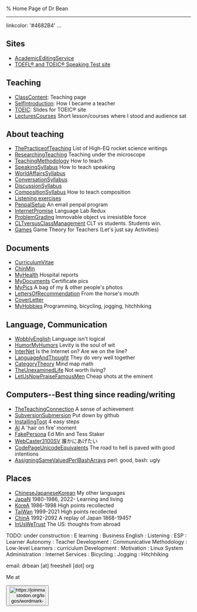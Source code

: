 % Home Page of Dr Bean

---
linkcolor: '#4682B4'
...

<!--

[yengtungpho yeinswuk](http://localmap.co.kr/web/splus/kmap/list.php?sigun=6110000&gugun=3180000&keyno=257)

[영등초여인숙](http://localmap.co.kr/web/splus/kmap/list.php?sigun=6110000&gugun=3180000&keyno=257)

-->

## Sites

- [AcademicEditingService](AcademicEditingService.html)
- [TOEFL® and TOEIC® Speaking Test site](toeflic)

<!-- end of list -->

## Teaching

-   [ClassContent](Contents.html): Teaching page
-   [SelfIntroduction](SelfIntroduction.html): How I became a teacher
-   [TOEIC](TOEIC.html): Slides for TOEIC® site
- [LecturesCourses](LecturesCourses.html) Short lesson/courses where I stood and audience sat

<!-- end of list -->

## About teaching

- [ThePracticeofTeaching](ThePracticeofTeaching.html) List of High-EQ rocket science writings
- [ResearchingTeaching](ResearchingTeaching.html) Teaching under the microscope
-   [TeachingMethodology](TeachingMethodology.html) How to teach
-   [SpeakingSyllabus](SpeakingSyllabus.html) How to teach speaking
-   [WorldAffairsSyllabus](WorldAffairsSyllabus.html)
-   [ConversationSyllabus](ConversationSyllabus.html)
-   [DiscussionSyllabus](DiscussionSyllabus.html)
-   [CompositionSyllabus](CompositionSyllabus.html) How to teach composition
-   [Listening exercises](http://web.nuu.edu.tw/~greg/DictationExercises.html)
-   [PenpalSetup](PenpalSetup.html) An email penpal program
-   [InternetPromise](InternetPromise.html) Language Lab Redux
-   [ProblemGrading](ProblemGrading.html) Immovable object vs irresistible force
-   [CLTversusClassManagement](CLTversusClassManagement.html) CLT vs students. Students win.
-   [Games](Games.html) Game Theory for Teachers (Let's just say Activities)

## Documents

- [CurriculumVitae](CurriculumVitae.html)
- [ChinMin](ChinMin.html)
- [MyHealth](MyHealth.html) Hospital reports
- [MyDocuments](MyDocuments.html) Certificate pics
- [MyPics](http://drbean.sdf.org/pics) A bag of my & other people's photos
- [LettersOfRecommendation](LettersOfRecommendation.html) From the horse's mouth
- [CoverLetter](CoverLetter.html)
- [MyHobbies](MyHobbies.html) Programming, bicycling, jogging, hitchhiking

## Language, Communication

- [WobblyEnglish](WobblyEnglish.html) Language isn't logical
- [HumorMyHumors](HumorMyHumors.html) Levity is the soul of wit
- [InterNet](InterNet.html) Is the Internet on? Are we on the line?
- [LanguageAndThought](LanguageAndThought.html) They do very well together
- [CategoryTheory](CategoryTheory.html) Mind map math
- [TheUnexaminedLife](TheUnexaminedLife.html) Not worth living?
- [LetUsNowPraiseFamousMen](LetUsNowPraiseFamousMen.html) Cheap shots at the eminent

## Computers--Best thing since reading/writing 

- [TheTeachingConnection](TheTeachingConnection.html) A sense of achievement
- [SubversionSubmersion](SubversionSubmersion.html) Put down by github
- [InstallingToot](InstallingToot.html) 4 easy steps
- [AI](AI.html) A 'hair on fire' moment
- [FakePersona](FakePersona.html) Ed Min and Tess Staker
- [WebCaster3100SV](WebCaster3100SV.html) 誰かにあげたい
- [CodePageUnicodeEquivalents](CodePageUnicodeEquivalents.html) The road to hell is paved with good intentions
- [AssigningSameValuedPerlBashArrays](AssigningSameValuedPerlBashArrays.html) perl: good, bash: ugly

## Places

- [ChineseJapaneseKorean](ChineseJapaneseKorean.html) My other languages
- [JapaN](JapaN.html) 1980-1986, 2022- Learning and living
- [KoreA](KoreA.html) 1986-1998 High points recollected
- [TaiWan](TaiWan.html) 1999-2021 High points recollected
- [ChinA](ChinA.html) 1992-2092 A replay of Japan 1868-1945?
- [InUsWeTrust](InUsWeTrust.html) The US: thoughts from abroad

<!-- end of list -->

TODO: under construction
:   E learning
:   Business English
:   Listening
:   ESP
:   Learner Autonomy
:   Teacher Development
:   Communicative Methodology
:   Low-level Learners
:   curriculum Development
:   Motivation
:   Linux System Administration
:   Internet Services
:   Bicycling
:   Jogging
:   Hitchhiking

email: drbean [at] freeshell [dot] org

Me at
<form action='https://mastodon.sdf.org/@drbean'>
<button type='submit' class='btn'>
<img src='./mastodon.svg'
alt='https://joinmastodon.org/logos/wordmark-black-text.svg'
style='width:100px;height:50px'/>
</button></form>
